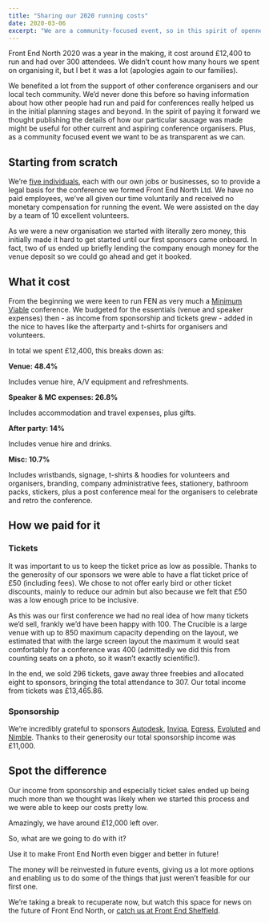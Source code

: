 ```yaml
---
title: "Sharing our 2020 running costs"
date: 2020-03-06
excerpt: "We are a community-focused event, so in this spirit of openness we wanted to share our running costs publicly."
---
```

Front End North 2020 was a year in the making, it cost around £12,400 to run and had over 300 attendees. We didn’t count how many hours we spent on organising it, but I bet it was a lot (apologies again to our families).

We benefited a lot from the support of other conference organisers and our local tech community. We’d never done this before so having information about how other people had run and paid for conferences really helped us in the initial planning stages and beyond. In the spirit of paying it forward we thought publishing the details of how our particular sausage was made might be useful for other current and aspiring conference organisers. Plus, as a community focused event we want to be as transparent as we can.

## Starting from scratch

We’re [five individuals](https://frontendnorth.com/blog/2019/10/rebooting-front-end-north/), each with our own jobs or businesses, so to provide a legal basis for the conference we formed Front End North Ltd. We have no paid employees, we’ve all given our time voluntarily and received no monetary compensation for running the event. We were assisted on the day by a team of 10 excellent volunteers.

As we were a new organisation we started with literally zero money, this initially made it hard to get started until our first sponsors came onboard. In fact, two of us ended up briefly lending the company enough money for the venue deposit so we could go ahead and get it booked.

## What it cost

From the beginning we were keen to run FEN as very much a [Minimum Viable](https://en.wikipedia.org/wiki/Minimum_viable_product) conference. We budgeted for the essentials (venue and speaker expenses) then - as income from sponsorship and tickets grew - added in the nice to haves like the afterparty and t-shirts for organisers and volunteers.

In total we spent £12,400, this breaks down as:

**Venue: 48.4%** 

Includes venue hire, A/V equipment and refreshments.

**Speaker & MC expenses: 26.8%**

Includes accommodation and travel expenses, plus gifts.

**After party: 14%**

Includes venue hire and drinks.

**Misc: 10.7%**

Includes wristbands, signage, t-shirts & hoodies for volunteers and organisers, branding, company administrative fees, stationery, bathroom packs, stickers, plus a post conference meal for the organisers to celebrate and retro the conference.

## How we paid for it 

### Tickets

It was important to us to keep the ticket price as low as possible. Thanks to the generosity of our sponsors we were able to have a flat ticket price of £50 (including fees). We chose to not offer early bird or other ticket discounts, mainly to reduce our admin but also because we felt that £50 was a low enough price to be inclusive.

As this was our first conference we had no real idea of how many tickets we’d sell, frankly we’d have been happy with 100. The Crucible is a large venue with up to 850 maximum capacity depending on the layout, we estimated that with the large screen layout the maximum it would seat comfortably for a conference was 400 (admittedly we did this from counting seats on a photo, so it wasn’t exactly scientific!).

In the end, we sold 296 tickets, gave away three freebies and allocated eight to sponsors, bringing the total attendance to 307. Our total income from tickets was £13,465.86.

### Sponsorship

We’re incredibly grateful to sponsors [Autodesk](https://autodesk.co.uk/), [Inviqa](https://inviqa.com/), [Egress](https://www.egress.com/), [Evoluted](https://www.evoluted.net/web-development) and [Nimble](http://www.nimbleapproach.com/). Thanks to their generosity our total sponsorship income was £11,000.

## Spot the difference
Our income from sponsorship and especially ticket sales ended up being much more than we thought was likely when we started this process and we were able to keep our costs pretty low. 

Amazingly, we have around £12,000 left over.

So, what are we going to do with it? 

Use it to make Front End North even bigger and better in future!

The money will be reinvested in future events, giving us a lot more options and enabling us to do some of the things that just weren’t feasible for our first one.

We’re taking a break to recuperate now, but watch this space for news on the future of Front End North, or [catch us at Front End Sheffield](https://www.meetup.com/Front-End-Sheffield/).
